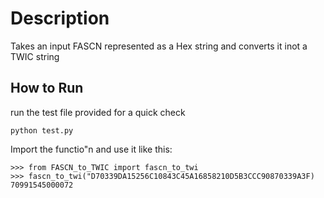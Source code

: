# Description
Takes an input FASCN represented as a Hex string
and converts it inot a TWIC string 

## How to Run
run the test file provided for a quick check

```
python test.py
```

Import the functio"n and use it like this:
```
>>> from FASCN_to_TWIC import fascn_to_twi
>>> fascn_to_twi("D70339DA15256C10843C45A16858210D5B3CCC90870339A3F)
70991545000072
```